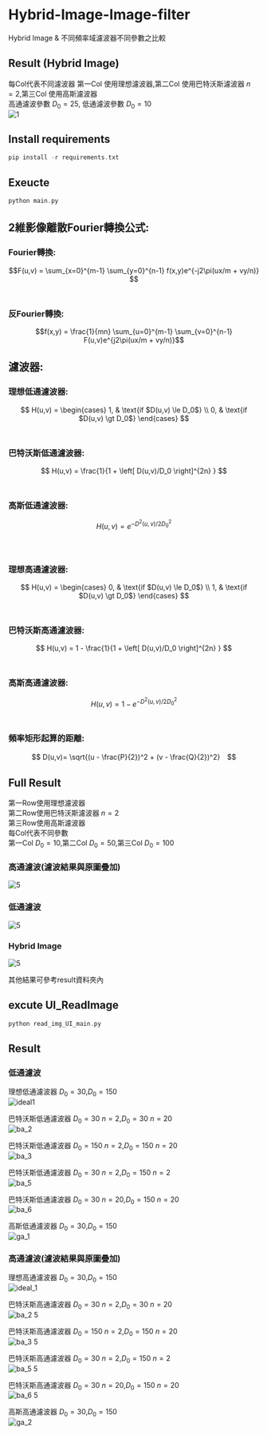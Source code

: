 # Hybrid-Image-Image-filter

Hybrid Image & 不同頻率域濾波器不同參數之比較 <br>
## Result (Hybrid Image)
每Col代表不同濾波器
第一Col 使用理想濾波器,第二Col 使用巴特沃斯濾波器 $n=2$,第三Col 使用高斯濾波器<br>
高通濾波參數 $D_0 = 25$, 低通濾波參數 $D_0 = 10$<br>
![1](https://user-images.githubusercontent.com/49235533/210938177-5ec01e41-6ea0-4b56-840b-53ab1817d268.jpg)

## Install requirements
```C
pip install -r requirements.txt
```

## Exeucte
```C
python main.py
```
## 2維影像離散Fourier轉換公式:
### Fourier轉換:
$$F(u,v) = \sum_{x=0}^{m-1} \sum_{y=0}^{n-1} f(x,y)e^{-j2\pi(ux/m + vy/n)} $$ <br>
### 反Fourier轉換:
$$f(x,y) = \frac{1}{mn} \sum_{u=0}^{m-1} \sum_{v=0}^{n-1} F(u,v)e^{j2\pi(ux/m + vy/n)}$$

## 濾波器:
### 理想低通濾波器:
  $$
  H(u,v) =
  \begin{cases}
  1,  & \text{if $D(u,v) \le D_0$} \\
  0, & \text{if $D(u,v) \gt D_0$}
  \end{cases}
  $$<br>

### 巴特沃斯低通濾波器:
  $$
  H(u,v) = \frac{1}{1 + \left[ D(u,v)/D_0  \right]^{2n} }
  $$<br>

### 高斯低通濾波器:
  $$
  H(u,v) = e^{-D^2(u,v)/2D_{0}^{2}}
  $$<br>
  <br>
  
### 理想高通濾波器:
  $$
  H(u,v) =
  \begin{cases}
  0,  & \text{if $D(u,v) \le D_0$} \\
  1, & \text{if $D(u,v) \gt D_0$}
  \end{cases}
  $$<br>

### 巴特沃斯高通濾波器:
  $$
  H(u,v) = 1 - \frac{1}{1 + \left[ D(u,v)/D_0  \right]^{2n} }
  $$<br>

### 高斯高通濾波器:
  $$
  H(u,v) = 1 - e^{-D^2(u,v)/2D_{0}^{2}}
  $$<br>
  
### 頻率矩形起算的距離:
  $$ D(u,v)= \sqrt{(u - \frac{P}{2})^2 + (v - \frac{Q}{2})^2}　$$

## Full Result
第一Row使用理想濾波器<br>
第二Row使用巴特沃斯濾波器 $n=2$<br>
第三Row使用高斯濾波器<br>
每Col代表不同參數<br>
第一Col $D_0 = 10$,第二Col $D_0 = 50$,第三Col $D_0 = 100$<br>

### 高通濾波(濾波結果與原圖疊加)
![5](https://user-images.githubusercontent.com/49235533/210935655-c08e88ac-bd3f-4ba3-a66c-7318e133de1b.jpg)<br>

### 低通濾波
![5](https://user-images.githubusercontent.com/49235533/210935724-05615d30-43d8-4863-a988-5b59c006003d.jpg)<br>

### Hybrid Image
![5](https://user-images.githubusercontent.com/49235533/210935797-ff75aa64-97b0-47c1-ab0d-fa87aa7bd927.jpg)<br>

其他結果可參考result資料夾內

## excute UI_ReadImage
```C
python read_img_UI_main.py
```

## Result

### 低通濾波
理想低通濾波器 $D_0 = 30$,$D_0 = 150$<br>
![ideal1](https://user-images.githubusercontent.com/49235533/214922513-17da2639-b24b-4c2e-aee7-5ab8464ed388.JPG)

巴特沃斯低通濾波器 $D_0 = 30$ $n = 2$,$D_0 = 30$ $n = 20$<br>
![ba_2](https://user-images.githubusercontent.com/49235533/214922557-4d9239ba-4f18-4ec2-8814-b17f6dbb1338.JPG)

巴特沃斯低通濾波器 $D_0 = 150$ $n = 2$,$D_0 = 150$ $n = 20$<br>
![ba_3](https://user-images.githubusercontent.com/49235533/214922573-10af3bc1-67d9-4ea1-8027-75eebc12d210.JPG)

巴特沃斯低通濾波器 $D_0 = 30$ $n = 2$,$D_0 = 150$ $n = 2$<br>
![ba_5](https://user-images.githubusercontent.com/49235533/214922582-ba7bc8c8-7d29-42b6-a29c-85f249bb4262.JPG)

巴特沃斯低通濾波器 $D_0 = 30$ $n = 20$,$D_0 = 150$ $n = 20$<br>
![ba_6](https://user-images.githubusercontent.com/49235533/214922589-4d6184fc-b709-40db-a79d-91707215f9be.JPG)

高斯低通濾波器 $D_0 = 30$,$D_0 = 150$<br>
![ga_1](https://user-images.githubusercontent.com/49235533/214922602-11a8a57d-6194-4329-b1f8-c96d44fb24f2.JPG)

### 高通濾波(濾波結果與原圖疊加)
理想高通濾波器 $D_0 = 30$,$D_0 = 150$<br>
![ideal_1](https://user-images.githubusercontent.com/49235533/214922625-d6259109-1e3d-4f0b-a921-800e29ba32de.JPG)

巴特沃斯高通濾波器 $D_0 = 30$ $n = 2$,$D_0 = 30$ $n = 20$<br>
![ba_2 5](https://user-images.githubusercontent.com/49235533/214922635-55f5aa47-2d40-4a19-9fb6-a191a6960ab0.JPG)

巴特沃斯高通濾波器 $D_0 = 150$ $n = 2$,$D_0 = 150$ $n = 20$<br>
![ba_3 5](https://user-images.githubusercontent.com/49235533/214922644-0f3a2e7b-5ada-41b7-a98d-59581455919b.JPG)

巴特沃斯高通濾波器 $D_0 = 30$ $n = 2$,$D_0 = 150$ $n = 2$<br>
![ba_5 5](https://user-images.githubusercontent.com/49235533/214922660-2f18a028-ccc8-421d-9750-ea94b35388f5.JPG)

巴特沃斯高通濾波器 $D_0 = 30$ $n = 20$,$D_0 = 150$ $n = 20$<br>
![ba_6 5](https://user-images.githubusercontent.com/49235533/214922677-12cfde05-bcba-438b-83cc-ebc1d6cd0c49.JPG)

高斯高通濾波器 $D_0 = 30$,$D_0 = 150$<br>
![ga_2](https://user-images.githubusercontent.com/49235533/214922687-a742bf63-955b-4f16-b246-d1cc10c27e58.JPG)












